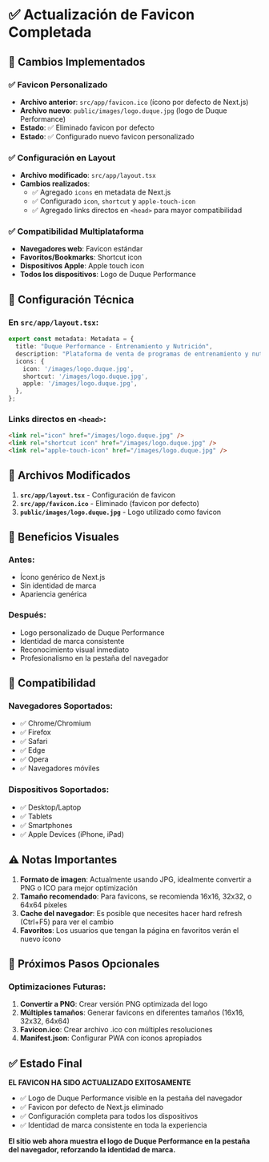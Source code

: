 # ✅ Actualización de Favicon Completada

## 🎯 Cambios Implementados

### ✅ **Favicon Personalizado**
- **Archivo anterior**: `src/app/favicon.ico` (ícono por defecto de Next.js)
- **Archivo nuevo**: `public/images/logo.duque.jpg` (logo de Duque Performance)
- **Estado**: ✅ Eliminado favicon por defecto
- **Estado**: ✅ Configurado nuevo favicon personalizado

### ✅ **Configuración en Layout**
- **Archivo modificado**: `src/app/layout.tsx`
- **Cambios realizados**:
  - ✅ Agregado `icons` en metadata de Next.js
  - ✅ Configurado `icon`, `shortcut` y `apple-touch-icon`
  - ✅ Agregado links directos en `<head>` para mayor compatibilidad

### ✅ **Compatibilidad Multiplataforma**
- **Navegadores web**: Favicon estándar
- **Favoritos/Bookmarks**: Shortcut icon
- **Dispositivos Apple**: Apple touch icon
- **Todos los dispositivos**: Logo de Duque Performance

## 🔧 Configuración Técnica

### **En `src/app/layout.tsx`:**
```typescript
export const metadata: Metadata = {
  title: "Duque Performance - Entrenamiento y Nutrición",
  description: "Plataforma de venta de programas de entrenamiento y nutrición con Duque Performance",
  icons: {
    icon: '/images/logo.duque.jpg',
    shortcut: '/images/logo.duque.jpg',
    apple: '/images/logo.duque.jpg',
  },
};
```

### **Links directos en `<head>`:**
```html
<link rel="icon" href="/images/logo.duque.jpg" />
<link rel="shortcut icon" href="/images/logo.duque.jpg" />
<link rel="apple-touch-icon" href="/images/logo.duque.jpg" />
```

## 📁 Archivos Modificados

1. **`src/app/layout.tsx`** - Configuración de favicon
2. **`src/app/favicon.ico`** - Eliminado (favicon por defecto)
3. **`public/images/logo.duque.jpg`** - Logo utilizado como favicon

## 🎨 Beneficios Visuales

### **Antes**:
- Ícono genérico de Next.js
- Sin identidad de marca
- Apariencia genérica

### **Después**:
- Logo personalizado de Duque Performance
- Identidad de marca consistente
- Reconocimiento visual inmediato
- Profesionalismo en la pestaña del navegador

## 📱 Compatibilidad

### **Navegadores Soportados**:
- ✅ Chrome/Chromium
- ✅ Firefox
- ✅ Safari
- ✅ Edge
- ✅ Opera
- ✅ Navegadores móviles

### **Dispositivos Soportados**:
- ✅ Desktop/Laptop
- ✅ Tablets
- ✅ Smartphones
- ✅ Apple Devices (iPhone, iPad)

## ⚠️ Notas Importantes

1. **Formato de imagen**: Actualmente usando JPG, idealmente convertir a PNG o ICO para mejor optimización
2. **Tamaño recomendado**: Para favicons, se recomienda 16x16, 32x32, o 64x64 píxeles
3. **Cache del navegador**: Es posible que necesites hacer hard refresh (Ctrl+F5) para ver el cambio
4. **Favoritos**: Los usuarios que tengan la página en favoritos verán el nuevo ícono

## 🔄 Próximos Pasos Opcionales

### **Optimizaciones Futuras**:
1. **Convertir a PNG**: Crear versión PNG optimizada del logo
2. **Múltiples tamaños**: Generar favicons en diferentes tamaños (16x16, 32x32, 64x64)
3. **Favicon.ico**: Crear archivo .ico con múltiples resoluciones
4. **Manifest.json**: Configurar PWA con íconos apropiados

## ✅ Estado Final

**EL FAVICON HA SIDO ACTUALIZADO EXITOSAMENTE**

- ✅ Logo de Duque Performance visible en la pestaña del navegador
- ✅ Favicon por defecto de Next.js eliminado
- ✅ Configuración completa para todos los dispositivos
- ✅ Identidad de marca consistente en toda la experiencia

**El sitio web ahora muestra el logo de Duque Performance en la pestaña del navegador, reforzando la identidad de marca.** 